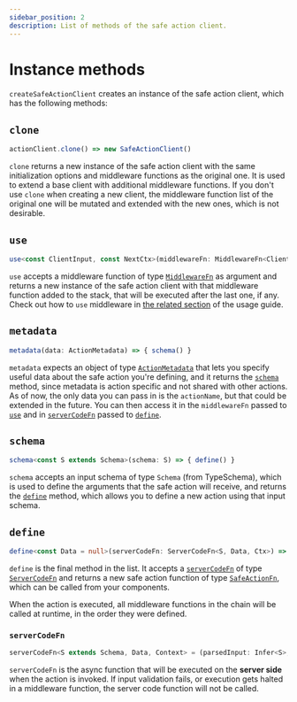 ```yaml
---
sidebar_position: 2
description: List of methods of the safe action client.
---
```


# Instance methods

`createSafeActionClient` creates an instance of the safe action client, which has the following methods:

## `clone`

```typescript
actionClient.clone() => new SafeActionClient()
```

`clone` returns a new instance of the safe action client with the same initialization options and middleware functions as the original one. It is used to extend a base client with additional middleware functions. If you don't use `clone` when creating a new client, the middleware function list of the original one will be mutated and extended with the new ones, which is not desirable.

## `use`

```typescript
use<const ClientInput, const NextCtx>(middlewareFn: MiddlewareFn<ClientInput, Ctx, NextCtx>) => new SafeActionClient()
```

`use` accepts a middleware function of type [`MiddlewareFn`](/docs/types#middlewarefn) as argument and returns a new instance of the safe action client with that middleware function added to the stack, that will be executed after the last one, if any. Check out how to `use` middleware in [the related section](/docs/usage/middleware) of the usage guide.

## `metadata`

```typescript
metadata(data: ActionMetadata) => { schema() }
```

`metadata` expects an object of type [`ActionMetadata`](/docs/types#actionmetadata) that lets you specify useful data about the safe action you're defining, and it returns the [`schema`](#schema) method, since metadata is action specific and not shared with other actions. As of now, the only data you can pass in is the `actionName`, but that could be extended in the future. You can then access it in the `middlewareFn` passed to [`use`](#use) and in [`serverCodeFn`](#servercodefn) passed to [`define`](#define).

## `schema`

```typescript
schema<const S extends Schema>(schema: S) => { define() }
```

`schema` accepts an input schema of type `Schema` (from TypeSchema), which is used to define the arguments that the safe action will receive, and returns the [`define`](#define) method, which allows you to define a new action using that input schema.

## `define`

```typescript
define<const Data = null>(serverCodeFn: ServerCodeFn<S, Data, Ctx>) => SafeActionFn<S, Data>
```

`define` is the final method in the list. It accepts a [`serverCodeFn`](#servercodefn) of type [`ServerCodeFn`](/docs/types#servercodefn) and returns a new safe action function of type [`SafeActionFn`](/docs/types#safeactionfn), which can be called from your components.

When the action is executed, all middleware functions in the chain will be called at runtime, in the order they were defined.

### `serverCodeFn`

```typescript
serverCodeFn<S extends Schema, Data, Context> = (parsedInput: Infer<S>, utils: { ctx: Context; metadata: ActionMetadata }) => Promise<Data>;
```

`serverCodeFn` is the async function that will be executed on the **server side** when the action is invoked. If input validation fails, or execution gets halted in a middleware function, the server code function will not be called.
